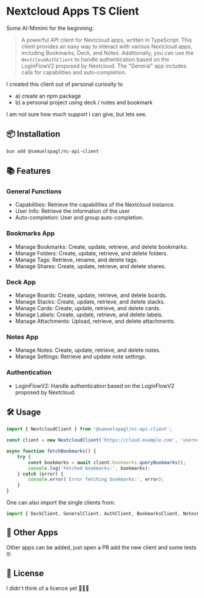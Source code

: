 # Nextcloud Apps TS Client

Some AI-Mimimi for the beginning:
> A powerful API client for Nextcloud apps, written in TypeScript. This client provides an easy way to interact with various Nextcloud apps, including Bookmarks, Deck, and Notes. Additionally, you can use the `NextcloudAuthClient` to handle authentication based on the LoginFlowV2 proposed by Nextcloud. The "General" app includes calls for capabilities and auto-completion.

I created this client out of personal curiosity to
* a) create an npm package
* b) a personal project using deck / notes and bookmark

I am not sure how much support I can give, but lets see.

## 📦 Installation

```bash
bun add @samuelspagl/nc-api-client
```

## 📚 Features

### General Functions
* Capabilities: Retrieve the capabilities of the Nextcloud instance.
* User Info: Retrieve the information of the user
* Auto-completion: User and group auto-completion.
### Bookmarks App
* Manage Bookmarks: Create, update, retrieve, and delete bookmarks.
* Manage Folders: Create, update, retrieve, and delete folders.
* Manage Tags: Retrieve, rename, and delete tags.
* Manage Shares: Create, update, retrieve, and delete shares.
### Deck App
* Manage Boards: Create, update, retrieve, and delete boards.
* Manage Stacks: Create, update, retrieve, and delete stacks.
* Manage Cards: Create, update, retrieve, and delete cards.
* Manage Labels: Create, update, retrieve, and delete labels.
* Manage Attachments: Upload, retrieve, and delete attachments.
### Notes App
* Manage Notes: Create, update, retrieve, and delete notes.
* Manage Settings: Retrieve and update note settings.
### Authentication
* LoginFlowV2: Handle authentication based on the LoginFlowV2 proposed by Nextcloud.

## 🛠️ Usage

```js
import { NextcloudClient } from '@samuelspagl/nc-api-client';

const client = new NextcloudClient('https://cloud.example.com', 'username', 'password');

async function fetchBookmarks() {
    try {
        const bookmarks = await client.bookmarks.queryBookmarks();
        console.log('Fetched bookmarks:', bookmarks);
    } catch (error) {
        console.error('Error fetching bookmarks:', error);
    }
}
```

One can also import the single clients from:

```js
import { DeckClient, GeneralClient, AuthClient, BookmarksClient, NotesClient } from '@samuelspagl/nc-api-client/scopes';
```

## 📱 Other Apps

Other apps can be added, just open a PR add the new client and some tests 🤓

## 📄 License

I didn't think of a licence yet 🤷🏻‍♂️